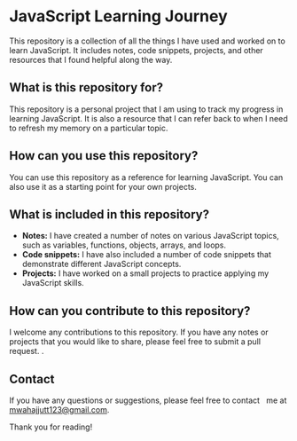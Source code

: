 # JavaScript Learning Journey

This repository is a collection of all the things I have used and worked on to learn JavaScript. It includes notes, code snippets, projects, and other resources that I found helpful along the way.

## What is this repository for?

This repository is a personal project that I am using to track my progress in learning JavaScript. It is also a resource that I can refer back to when I need to refresh my memory on a particular topic.

## How can you use this repository?

You can use this repository as a reference for learning JavaScript. You can also use it as a starting point for your own projects.

## What is included in this repository?

* **Notes:** I have created a number of notes on various JavaScript topics, such as variables, functions, objects, arrays, and loops.
* **Code snippets:** I have also included a number of code snippets that demonstrate different JavaScript concepts.
* **Projects:** I have worked on a  small projects to practice applying my JavaScript skills.

## How can you contribute to this repository?

I welcome any contributions to this repository. If you have any notes or projects that you would like to share, please feel free to submit a pull request.
.   
## Contact

If you have any questions or suggestions, please feel free to contact   
 me at mwahajjutt123@gmail.com.

Thank you for reading!
